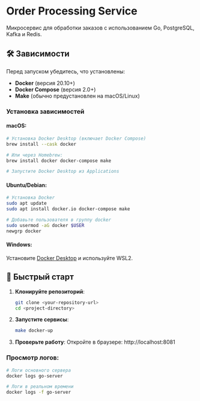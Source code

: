 # Order Processing Service

Микросервис для обработки заказов с использованием Go, PostgreSQL, Kafka и Redis.

## 🛠️ Зависимости

Перед запуском убедитесь, что установлены:

- **Docker** (версия 20.10+)
- **Docker Compose** (версия 2.0+)
- **Make** (обычно предустановлен на macOS/Linux)

### Установка зависимостей

#### macOS:
```bash
# Установка Docker Desktop (включает Docker Compose)
brew install --cask docker

# Или через Homebrew:
brew install docker docker-compose make

# Запустите Docker Desktop из Applications
```

#### Ubuntu/Debian:
```bash
# Установка Docker
sudo apt update
sudo apt install docker.io docker-compose make

# Добавьте пользователя в группу docker
sudo usermod -aG docker $USER
newgrp docker
```

#### Windows:
Установите [Docker Desktop](https://www.docker.com/products/docker-desktop) и используйте WSL2.

## 🚀 Быстрый старт

1. **Клонируйте репозиторий**:
   ```bash
   git clone <your-repository-url>
   cd <project-directory>
   ```

2. **Запустите сервисы**:
   ```bash
   make docker-up
   ```

3. **Проверьте работу**:
   Откройте в браузере: http://localhost:8081


### Просмотр логов:
```bash
# Логи основного сервера
docker logs go-server

# Логи в реальном времени
docker logs -f go-server
```
